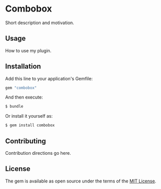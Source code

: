 # Combobox
Short description and motivation.

## Usage
How to use my plugin.

## Installation
Add this line to your application's Gemfile:

```ruby
gem "combobox"
```

And then execute:
```bash
$ bundle
```

Or install it yourself as:
```bash
$ gem install combobox
```

## Contributing
Contribution directions go here.

## License
The gem is available as open source under the terms of the [MIT License](https://opensource.org/licenses/MIT).
